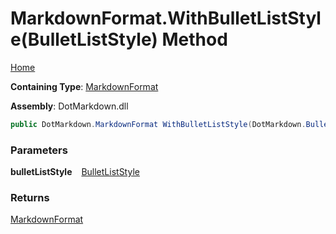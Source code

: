 # MarkdownFormat\.WithBulletListStyle\(BulletListStyle\) Method

[Home](../../../README.md)

**Containing Type**: [MarkdownFormat](../README.md)

**Assembly**: DotMarkdown\.dll

```csharp
public DotMarkdown.MarkdownFormat WithBulletListStyle(DotMarkdown.BulletListStyle bulletListStyle)
```

### Parameters

**bulletListStyle** &ensp; [BulletListStyle](../../BulletListStyle/README.md)

### Returns

[MarkdownFormat](../README.md)

